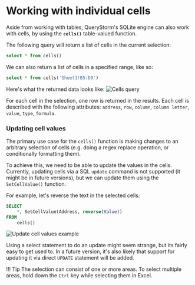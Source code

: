 # Working with individual cells

Aside from working with tables, QueryStorm's SQLite engine can also work with cells, by using the **`cells()`** table-valued function.

The following query will return a list of cells in the current selection:
```sql
select * from cells()
``` 
We can also return a list of cells in a specified range, like so:
``` sql
select * from cells('Sheet1!B5:D9')
```
Here's what the returned data looks like:
![Cells query](https://i.imgur.com/iHcra7e.png)

For each cell in the selection, one row is returned in the results. Each cell is described with the following attributes: `address`, `row`, `column`, `column letter`, `value`, `type`, `formula`.

### Updating cell values

The primary use case for the `cells()` function is making changes to an arbitrary selection of cells (e.g. doing a regex replace operation, or conditionally formatting them). 

To achieve this, we need to be able to update the values in the cells. Currently, updating cells via a SQL `update` command is not supported (it might be in future versions), but we can update them using the `SetCellValue()` function.

For example, let's reverse the text in the selected cells:
``` SQL
SELECT
	*, SetCellValue(Address, reverse(Value))
FROM
	cells()
```
![Update cell values example](https://i.imgur.com/XbDgKfu.png)

Using a select statement to do an update might seem strange, but its fairly easy to get used to. In a future version, it's also likely that support for updating it via direct `UPDATE` statement will be added. 

!!! Tip
	The selection can consist of one or more areas. To select multiple areas, hold down the `Ctrl` key while selecting them in Excel. 

